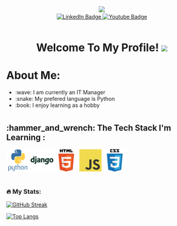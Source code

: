 <div id="header" align="center">
  <img src="https://media.giphy.com/media/qgQUggAC3Pfv687qPC/giphy.gif"/>
</div>
<div id="badges" align="center">
  <a href="https://www.linkedin.com/in/brandan-grossi-4b935725a/">
    <img src="https://img.shields.io/badge/LinkedIn-blue?style=for-the-badge&logo=linkedin&logoColor=white" alt="LinkedIn Badge"/>
  </a>
  <a href="your-youtube-URL">
    <img src="https://img.shields.io/badge/YouTube-red?style=for-the-badge&logo=youtube&logoColor=white" alt="Youtube Badge"/>
  </a>
</div>
<div id="views" align="center">
  <img src="https://komarev.com/ghpvc/?username=BrandanGG&style=flat-square&color=blue" alt=""/>
</div>

<h1 align="center">
  Welcome To My Profile! 
  <img src="https://media.giphy.com/media/hvRJCLFzcasrR4ia7z/giphy.gif" width="30px"/>
</h1>
<h1>About Me:</h1>
<ul>
  <li>:wave: I am currently an IT Manager</li>
  <li>:snake: My prefered language is Python</li>
  <li>:book: I enjoy learning as a hobby</li>
</ul>

<h1></h1>
<h2>:hammer_and_wrench: The Tech Stack I'm Learning :</h2>
<div>
  <img src="https://github.com/devicons/devicon/blob/master/icons/python/python-original-wordmark.svg" width="60" height="60">
  <img src="https://github.com/devicons/devicon/blob/master/icons/django/django-plain-wordmark.svg" width="60" height="60">
  <img src="https://github.com/devicons/devicon/blob/master/icons/html5/html5-original-wordmark.svg" width="60" height="60">
  <img src="https://github.com/devicons/devicon/blob/master/icons/javascript/javascript-original.svg" width="60" height="60">
  <img src="https://github.com/devicons/devicon/blob/master/icons/css3/css3-original-wordmark.svg" width="60" height="60">
</div>

<h1></h1>


### :fire: My Stats:
[![GitHub Streak](https://github-readme-streak-stats.herokuapp.com/?user=BrandanGG&theme=dark&background=000000)](https://git.io/streak-stats)

[![Top Langs](https://github-readme-stats-brandangg.vercel.app//api/top-langs/?username=BrandanGG&layout=compact&theme=vision-friendly-dark)](https://github.com/anuraghazra/github-readme-stats)


<!---
BrandanGG/BrandanGG is a ✨ special ✨ repository because its `README.md` (this file) appears on your GitHub profile.
You can click the Preview link to take a look at your changes.
--->
